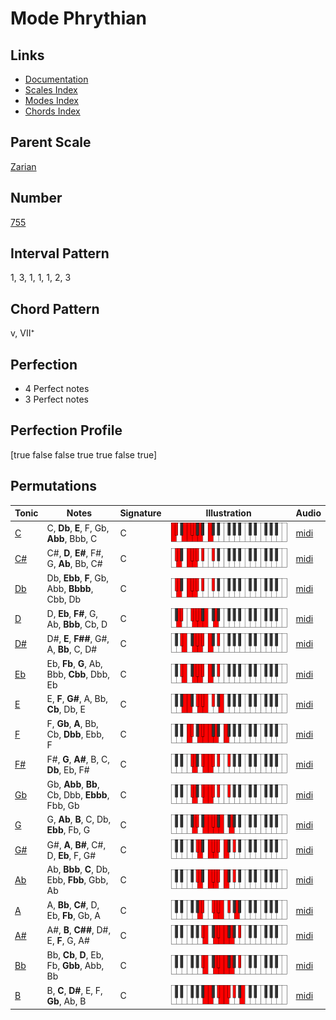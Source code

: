 # Mode Phrythian

## Links

- [Documentation](index.md)
- [Scales Index](Scales.md)
- [Modes Index](Modes.md)
- [Chords Index](Chords.md)

## Parent Scale

[Zarian](ScaleZarian.md)

## Number

[755](https://ianring.com/musictheory/scales/755)

## Interval Pattern

1, 3, 1, 1, 1, 2, 3

## Chord Pattern

v, VII⁺

## Perfection

- 4 Perfect notes
- 3 Perfect notes

## Perfection Profile

[true false false true true false true]

## Permutations

| Tonic | Notes | Signature | Illustration | Audio |
|-------|-------|-----------|--------------|-------|
| [C](ModeCNaturalPhrythian.md) | C, **Db**, **E**, F, Gb, **Abb**, Bbb, C | C | ![CNaturalPhrythian](ModeCNaturalPhrythian.png) | [midi](https://github.com/edipermadi/music/blob/main/docs/ModeCNaturalPhrythian.mid?raw=true) |
| [C#](ModeCSharpPhrythian.md) | C#, **D**, **E#**, F#, G, **Ab**, Bb, C# | C | ![CSharpPhrythian](ModeCSharpPhrythian.png) | [midi](https://github.com/edipermadi/music/blob/main/docs/ModeCSharpPhrythian.mid?raw=true) |
| [Db](ModeDFlatPhrythian.md) | Db, **Ebb**, **F**, Gb, Abb, **Bbbb**, Cbb, Db | C | ![DFlatPhrythian](ModeDFlatPhrythian.png) | [midi](https://github.com/edipermadi/music/blob/main/docs/ModeDFlatPhrythian.mid?raw=true) |
| [D](ModeDNaturalPhrythian.md) | D, **Eb**, **F#**, G, Ab, **Bbb**, Cb, D | C | ![DNaturalPhrythian](ModeDNaturalPhrythian.png) | [midi](https://github.com/edipermadi/music/blob/main/docs/ModeDNaturalPhrythian.mid?raw=true) |
| [D#](ModeDSharpPhrythian.md) | D#, **E**, **F##**, G#, A, **Bb**, C, D# | C | ![DSharpPhrythian](ModeDSharpPhrythian.png) | [midi](https://github.com/edipermadi/music/blob/main/docs/ModeDSharpPhrythian.mid?raw=true) |
| [Eb](ModeEFlatPhrythian.md) | Eb, **Fb**, **G**, Ab, Bbb, **Cbb**, Dbb, Eb | C | ![EFlatPhrythian](ModeEFlatPhrythian.png) | [midi](https://github.com/edipermadi/music/blob/main/docs/ModeEFlatPhrythian.mid?raw=true) |
| [E](ModeENaturalPhrythian.md) | E, **F**, **G#**, A, Bb, **Cb**, Db, E | C | ![ENaturalPhrythian](ModeENaturalPhrythian.png) | [midi](https://github.com/edipermadi/music/blob/main/docs/ModeENaturalPhrythian.mid?raw=true) |
| [F](ModeFNaturalPhrythian.md) | F, **Gb**, **A**, Bb, Cb, **Dbb**, Ebb, F | C | ![FNaturalPhrythian](ModeFNaturalPhrythian.png) | [midi](https://github.com/edipermadi/music/blob/main/docs/ModeFNaturalPhrythian.mid?raw=true) |
| [F#](ModeFSharpPhrythian.md) | F#, **G**, **A#**, B, C, **Db**, Eb, F# | C | ![FSharpPhrythian](ModeFSharpPhrythian.png) | [midi](https://github.com/edipermadi/music/blob/main/docs/ModeFSharpPhrythian.mid?raw=true) |
| [Gb](ModeGFlatPhrythian.md) | Gb, **Abb**, **Bb**, Cb, Dbb, **Ebbb**, Fbb, Gb | C | ![GFlatPhrythian](ModeGFlatPhrythian.png) | [midi](https://github.com/edipermadi/music/blob/main/docs/ModeGFlatPhrythian.mid?raw=true) |
| [G](ModeGNaturalPhrythian.md) | G, **Ab**, **B**, C, Db, **Ebb**, Fb, G | C | ![GNaturalPhrythian](ModeGNaturalPhrythian.png) | [midi](https://github.com/edipermadi/music/blob/main/docs/ModeGNaturalPhrythian.mid?raw=true) |
| [G#](ModeGSharpPhrythian.md) | G#, **A**, **B#**, C#, D, **Eb**, F, G# | C | ![GSharpPhrythian](ModeGSharpPhrythian.png) | [midi](https://github.com/edipermadi/music/blob/main/docs/ModeGSharpPhrythian.mid?raw=true) |
| [Ab](ModeAFlatPhrythian.md) | Ab, **Bbb**, **C**, Db, Ebb, **Fbb**, Gbb, Ab | C | ![AFlatPhrythian](ModeAFlatPhrythian.png) | [midi](https://github.com/edipermadi/music/blob/main/docs/ModeAFlatPhrythian.mid?raw=true) |
| [A](ModeANaturalPhrythian.md) | A, **Bb**, **C#**, D, Eb, **Fb**, Gb, A | C | ![ANaturalPhrythian](ModeANaturalPhrythian.png) | [midi](https://github.com/edipermadi/music/blob/main/docs/ModeANaturalPhrythian.mid?raw=true) |
| [A#](ModeASharpPhrythian.md) | A#, **B**, **C##**, D#, E, **F**, G, A# | C | ![ASharpPhrythian](ModeASharpPhrythian.png) | [midi](https://github.com/edipermadi/music/blob/main/docs/ModeASharpPhrythian.mid?raw=true) |
| [Bb](ModeBFlatPhrythian.md) | Bb, **Cb**, **D**, Eb, Fb, **Gbb**, Abb, Bb | C | ![BFlatPhrythian](ModeBFlatPhrythian.png) | [midi](https://github.com/edipermadi/music/blob/main/docs/ModeBFlatPhrythian.mid?raw=true) |
| [B](ModeBNaturalPhrythian.md) | B, **C**, **D#**, E, F, **Gb**, Ab, B | C | ![BNaturalPhrythian](ModeBNaturalPhrythian.png) | [midi](https://github.com/edipermadi/music/blob/main/docs/ModeBNaturalPhrythian.mid?raw=true) |
